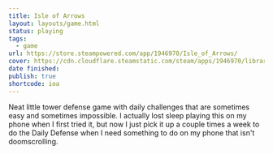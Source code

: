 ```yaml
---
title: Isle of Arrows
layout: layouts/game.html
status: playing
tags:
  - game
url: https://store.steampowered.com/app/1946970/Isle_of_Arrows/
cover: https://cdn.cloudflare.steamstatic.com/steam/apps/1946970/library_600x900_2x.jpg?t=1670047175
date finished:
publish: true
shortcode: ioa
---
```

Neat little tower defense game with daily challenges that are sometimes easy and sometimes impossible. I actually lost sleep playing this on my phone when I first tried it, but now I just pick it up a couple times a week to do the Daily Defense when I need something to do on my phone that isn't doomscrolling.